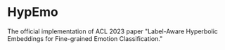 # HypEmo
The official implementation of ACL 2023 paper "Label-Aware Hyperbolic Embeddings for Fine-grained Emotion Classification."
